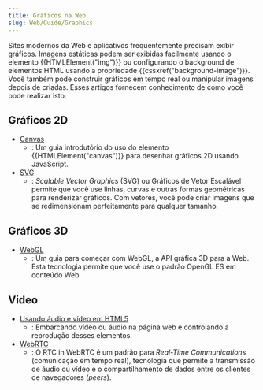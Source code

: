 ```yaml
---
title: Gráficos na Web
slug: Web/Guide/Graphics
---
```


Sites modernos da Web e aplicativos frequentemente precisam exibir gráficos. Imagens estáticas podem ser exibidas facilmente usando o elemento {{HTMLElement("img")}} ou configurando o background de elementos HTML usando a propriedade {{cssxref("background-image")}}. Você também pode construir gráficos em tempo real ou manipular imagens depois de criadas. Esses artigos fornecem conhecimento de como você pode realizar isto.

## Gráficos 2D

- [Canvas](/pt-BR/docs/Web/HTML/Canvas)
  - : Um guia introdutório do uso do elemento {{HTMLElement("canvas")}} para desenhar gráficos 2D usando JavaScript.
- [SVG](/pt-BR/docs/SVG)
  - : _Scalable Vector Graphics_ (SVG) ou Gráficos de Vetor Escalável permite que você use linhas, curvas e outras formas geométricas para renderizar gráficos. Com vetores, você pode criar imagens que se redimensionam perfeitamente para qualquer tamanho.

## Gráficos 3D

- [WebGL](/pt-BR/docs/Web/WebGL)
  - : Um guia para começar com WebGL, a API gráfica 3D para a Web. Esta tecnologia permite que você use o padrão OpenGL ES em conteúdo Web.

## Video

- [Usando áudio e vídeo em HTML5](/pt-BR/docs/Web/Guide/HTML/Using_HTML5_audio_and_video)
  - : Embarcando vídeo ou áudio na página web e controlando a reprodução desses elementos.
- [WebRTC](/pt-BR/docs/WebRTC)
  - : O RTC in WebRTC é um padrão para _Real-Time Communications_ (comunicação em tempo real), tecnologia que permite a transmissão de áudio ou vídeo e o compartilhamento de dados entre os clientes de navegadores (_peers_).
